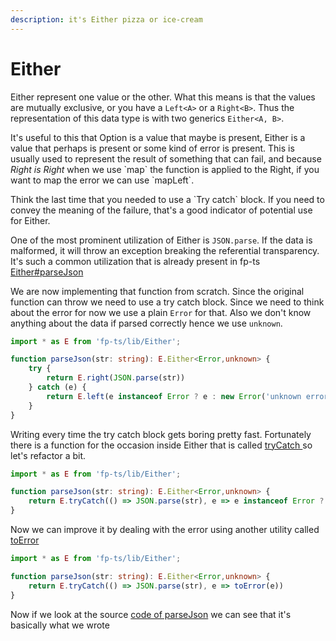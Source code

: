 ```yaml
---
description: it's Either pizza or ice-cream
---
```


# Either

Either represent one value or the other. What this means is that the values are mutually exclusive, or you have a `Left<A>` or a `Right<B>`. Thus the representation of this data type is with two generics `Either<A, B>`. 

It's useful to this that Option is a value that maybe is present, Either is a value that perhaps is present or some kind of error is present. This is usually used to represent the result of something that can fail, and because _Right is Right_ when we use \`map\` the function is applied to the Right, if you want to map the error we can use \`mapLeft\`.

Think the last time that you needed to use a \`Try catch\` block. If you need to convey the meaning of the failure, that's a good indicator of potential use for Either.

One of the most prominent utilization of Either is `JSON.parse`. If the data is malformed, it will throw an exception breaking the referential transparency. It's such a common utilization that is already present in fp-ts [Either\#parseJson](https://gcanti.github.io/fp-ts/modules/Either.ts.html#parsejson)

We are now implementing that function from scratch. Since the original function can throw we need to use a try catch block. Since we need to think about the error for now we use a plain `Error` for that. Also we don't know anything about the data if parsed correctly hence we use `unknown`.

```typescript
import * as E from 'fp-ts/lib/Either';

function parseJson(str: string): E.Either<Error,unknown> {
    try {
        return E.right(JSON.parse(str))
    } catch (e) {
        return E.left(e instanceof Error ? e : new Error('unknown error'))
    }
}
```

Writing every time the try catch block gets boring pretty fast. Fortunately there is a function for the occasion inside Either that is called [tryCatch ](https://gcanti.github.io/fp-ts/modules/Either.ts.html#trycatch)so let's refactor a bit.

```typescript
import * as E from 'fp-ts/lib/Either';

function parseJson(str: string): E.Either<Error,unknown> {
    return E.tryCatch(() => JSON.parse(str), e => e instanceof Error ? e : new Error('unknown error'))
}
```

Now we can improve it by dealing with the error using another utility called [toError](https://gcanti.github.io/fp-ts/modules/Either.ts.html#toerror)

```typescript
import * as E from 'fp-ts/lib/Either';

function parseJson(str: string): E.Either<Error,unknown> {
    return E.tryCatch(() => JSON.parse(str), e => toError(e))
}
```

Now if we look at the source [code of parseJson](https://github.com/gcanti/fp-ts/blob/master/src/Either.ts#L361) we can see that it's basically what we wrote

